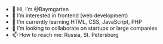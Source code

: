 - 👋 Hi, I’m @Baymgarten
- 👀 I’m interested in frontend (web development)
- 🌱 I’m currently learning HTML, CSS, JavaScript, PHP
- 💞️ I’m looking to collaborate on startups or large companies
- 📫 How to reach me: Russia, St. Petersburg

<!---
Baymgarten/Baymgarten is a ✨ special ✨ repository because its `README.md` (this file) appears on your GitHub profile.
You can click the Preview link to take a look at your changes.
--->
